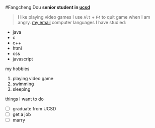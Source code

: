 #Fangcheng Dou
**senior student in [ucsd](https://ucsd.edu/)**
>I like playing video games
I use `Alt` + `F4` to quit game when I am angry.
[my email](email.md)
computer languages I have studied:
- java
- c
- c++
- html
- css
- javascript

my hobbies
1. playing video game
2. swimming
3. sleeping

things I want to do
- [ ] graduate from UCSD
- [ ] get a job
- [ ] marry